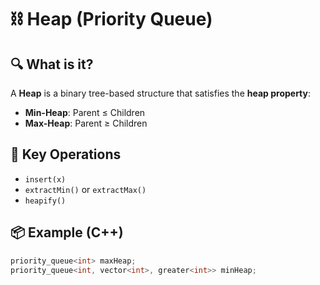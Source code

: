 # ⛓️ Heap (Priority Queue)

## 🔍 What is it?
A **Heap** is a binary tree-based structure that satisfies the **heap property**:
- **Min-Heap**: Parent ≤ Children
- **Max-Heap**: Parent ≥ Children

## 🧠 Key Operations
- `insert(x)`
- `extractMin()` or `extractMax()`
- `heapify()`

## 📦 Example (C++)

```cpp
priority_queue<int> maxHeap;
priority_queue<int, vector<int>, greater<int>> minHeap;
